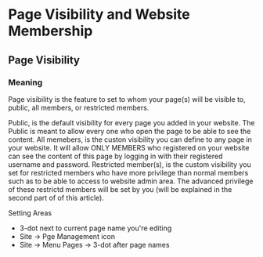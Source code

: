 # Page Visibility and Website Membership

## Page Visibility

### Meaning
Page visibility is the feature to set to whom your page(s) will be visible to, public, all members, or restricted members.

Public, is the default visibility for every page you added in your website. The Public is meant to allow every one who open the page to be able to see the content.
All memebers, is the custon visibility you can define to any page in your website. It will allow ONLY MEMBERS who registered on your website can see the content of this page by logging in with their registered username and password.
Restricted member(s), is the custom visibility you set for restricted members who have more privilege than normal members such as to be able to access to website admin area. The advanced privilege of these restrictd members will be set by you (will be explained in the second part of of this article).

Setting Areas
- 3-dot next to current page name you're editing
- Site -> Pge Management icon
- Site -> Menu Pages -> 3-dot after page names




